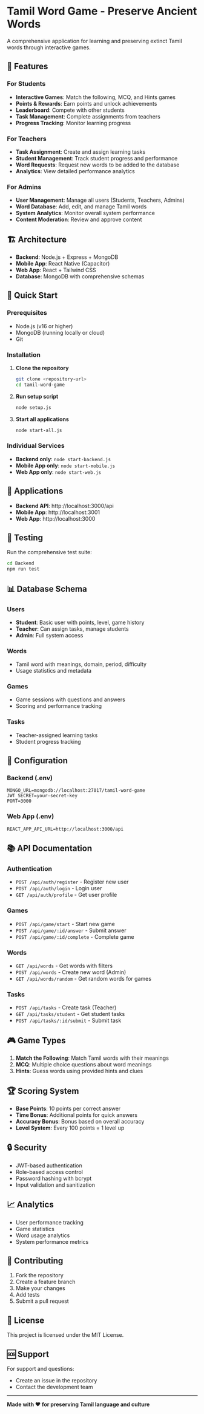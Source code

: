 # Tamil Word Game - Preserve Ancient Words

A comprehensive application for learning and preserving extinct Tamil words through interactive games.

## 🎯 Features

### For Students
- **Interactive Games**: Match the following, MCQ, and Hints games
- **Points & Rewards**: Earn points and unlock achievements
- **Leaderboard**: Compete with other students
- **Task Management**: Complete assignments from teachers
- **Progress Tracking**: Monitor learning progress

### For Teachers
- **Task Assignment**: Create and assign learning tasks
- **Student Management**: Track student progress and performance
- **Word Requests**: Request new words to be added to the database
- **Analytics**: View detailed performance analytics

### For Admins
- **User Management**: Manage all users (Students, Teachers, Admins)
- **Word Database**: Add, edit, and manage Tamil words
- **System Analytics**: Monitor overall system performance
- **Content Moderation**: Review and approve content

## 🏗️ Architecture

- **Backend**: Node.js + Express + MongoDB
- **Mobile App**: React Native (Capacitor)
- **Web App**: React + Tailwind CSS
- **Database**: MongoDB with comprehensive schemas

## 🚀 Quick Start

### Prerequisites
- Node.js (v16 or higher)
- MongoDB (running locally or cloud)
- Git

### Installation

1. **Clone the repository**
   ```bash
   git clone <repository-url>
   cd tamil-word-game
   ```

2. **Run setup script**
   ```bash
   node setup.js
   ```

3. **Start all applications**
   ```bash
   node start-all.js
   ```

### Individual Services

- **Backend only**: `node start-backend.js`
- **Mobile App only**: `node start-mobile.js`
- **Web App only**: `node start-web.js`

## 📱 Applications

- **Backend API**: http://localhost:3000/api
- **Mobile App**: http://localhost:3001
- **Web App**: http://localhost:3000

## 🧪 Testing

Run the comprehensive test suite:

```bash
cd Backend
npm run test
```

## 📊 Database Schema

### Users
- **Student**: Basic user with points, level, game history
- **Teacher**: Can assign tasks, manage students
- **Admin**: Full system access

### Words
- Tamil word with meanings, domain, period, difficulty
- Usage statistics and metadata

### Games
- Game sessions with questions and answers
- Scoring and performance tracking

### Tasks
- Teacher-assigned learning tasks
- Student progress tracking

## 🔧 Configuration

### Backend (.env)
```
MONGO_URL=mongodb://localhost:27017/tamil-word-game
JWT_SECRET=your-secret-key
PORT=3000
```

### Web App (.env)
```
REACT_APP_API_URL=http://localhost:3000/api
```

## 📚 API Documentation

### Authentication
- `POST /api/auth/register` - Register new user
- `POST /api/auth/login` - Login user
- `GET /api/auth/profile` - Get user profile

### Games
- `POST /api/game/start` - Start new game
- `POST /api/game/:id/answer` - Submit answer
- `POST /api/game/:id/complete` - Complete game

### Words
- `GET /api/words` - Get words with filters
- `POST /api/words` - Create new word (Admin)
- `GET /api/words/random` - Get random words for games

### Tasks
- `POST /api/tasks` - Create task (Teacher)
- `GET /api/tasks/student` - Get student tasks
- `POST /api/tasks/:id/submit` - Submit task

## 🎮 Game Types

1. **Match the Following**: Match Tamil words with their meanings
2. **MCQ**: Multiple choice questions about word meanings
3. **Hints**: Guess words using provided hints and clues

## 🏆 Scoring System

- **Base Points**: 10 points per correct answer
- **Time Bonus**: Additional points for quick answers
- **Accuracy Bonus**: Bonus based on overall accuracy
- **Level System**: Every 100 points = 1 level up

## 🔒 Security

- JWT-based authentication
- Role-based access control
- Password hashing with bcrypt
- Input validation and sanitization

## 📈 Analytics

- User performance tracking
- Game statistics
- Word usage analytics
- System performance metrics

## 🤝 Contributing

1. Fork the repository
2. Create a feature branch
3. Make your changes
4. Add tests
5. Submit a pull request

## 📄 License

This project is licensed under the MIT License.

## 🆘 Support

For support and questions:
- Create an issue in the repository
- Contact the development team

---

**Made with ❤️ for preserving Tamil language and culture**
